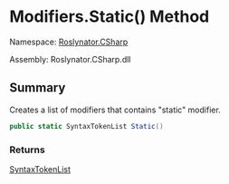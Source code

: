 # Modifiers\.Static\(\) Method

Namespace: [Roslynator.CSharp](../../README.md)

Assembly: Roslynator\.CSharp\.dll

## Summary

Creates a list of modifiers that contains "static" modifier\.

```csharp
public static SyntaxTokenList Static()
```

### Returns

[SyntaxTokenList](https://docs.microsoft.com/en-us/dotnet/api/microsoft.codeanalysis.syntaxtokenlist)


